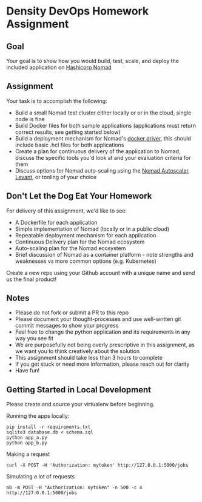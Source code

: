 # Density DevOps Homework Assignment

## Goal

Your goal is to show how you would build, test, scale, and deploy the included application on [Hashicorp Nomad](https://www.nomadproject.io/)


## Assignment

Your task is to accomplish the following:

- Build a small Nomad test cluster either locally or or in the cloud, single node is fine
- Build Docker files for both sample applications (applications must return correct results, see getting started below)
- Build a deployment mechanism for Nomad's [docker driver](https://www.nomadproject.io/docs/drivers/docker), this should include basic .hcl files for both applications
- Create a plan for continuous delivery of the application to Nomad, discuss the specific tools you'd look at and your evaluation criteria for them
- Discuss options for Nomad auto-scaling using the [Nomad Autoscaler](https://www.nomadproject.io/docs/autoscaling), [Levant](https://github.com/hashicorp/levant), or tooling of your choice


## Don't Let the Dog Eat Your Homework

For delivery of this assignment, we'd like to see:

- A Dockerfile for each application
- Simple implementation of Nomad (locally or in a public cloud)
- Repeatable deployment mechanism for each application
- Continuous Delivery plan for the Nomad ecosystem
- Auto-scaling plan for the Nomad ecosystem
- Brief discussion of Nomad as a container platform - note strengths and weaknesses vs more common options (e.g. Kubernetes)

Create a new repo using your Github account with a unique name and send us the final product!


## Notes

- Please do not fork or submit a PR to this repo
- Please document your thought-processes and use well-written git commit messages to show your progress
- Feel free to change the python application and its requirements in any way you see fit
- We are purposefully not being overly prescriptive in this assignment, as we want you to think creatively about the solution
- This assignment should take less than 3 hours to complete
- If you get stuck or need more information, please reach out for clarity
- Have fun!

## Getting Started in Local Development

Please create and source your virtualenv before beginning. 

Running the apps locally:
```
pip install -r requirements.txt
sqlite3 database.db < schema.sql
python app_a.py
python app_b.py
```

Making a request
```
curl -X POST -H 'Authorization: mytoken' http://127.0.0.1:5000/jobs
```

Simulating a lot of requests
```
ab -m POST -H "Authorization: mytoken" -n 500 -c 4 http://127.0.0.1:5000/jobs
```
